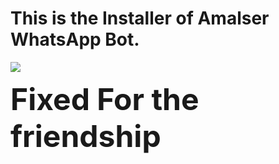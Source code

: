 

<h1> This is the Installer of Amalser WhatsApp Bot.
</h1>
<img src="https://i.imgur.com/w89FHm7.jpeg">
<p>
<font size="9"><b> Fixed For the friendship</b></font></p>
